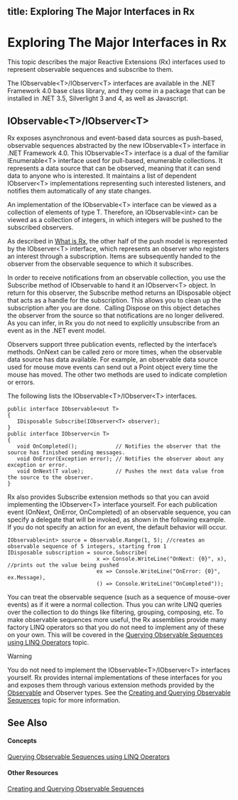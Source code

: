 title: Exploring The Major Interfaces in Rx
---
# Exploring The Major Interfaces in Rx

This topic describes the major Reactive Extensions (Rx) interfaces used to represent observable sequences and subscribe to them.

The IObservable\<T\>/IObserver\<T\> interfaces are available in the .NET Framework 4.0 base class library, and they come in a package that can be installed in .NET 3.5, Silverlight 3 and 4, as well as Javascript.

## IObservable\<T\>/IObserver\<T\>

Rx exposes asynchronous and event-based data sources as push-based, observable sequences abstracted by the new IObservable\<T\> interface in .NET Framework 4.0. This IObservable\<T\> interface is a dual of the familiar IEnumerable\<T\> interface used for pull-based, enumerable collections. It represents a data source that can be observed, meaning that it can send data to anyone who is interested. It maintains a list of dependent IObserver\<T\> implementations representing such interested listeners, and notifies them automatically of any state changes.

An implementation of the IObservable\<T\> interface can be viewed as a collection of elements of type T. Therefore, an IObservable\<int\> can be viewed as a collection of integers, in which integers will be pushed to the subscribed observers.

As described in [What is Rx](https://msdn.microsoft.com/en-us/library/Hh242962), the other half of the push model is represented by the IObserver\<T\> interface, which represents an observer who registers an interest through a subscription. Items are subsequently handed to the observer from the observable sequence to which it subscribes.

In order to receive notifications from an observable collection, you use the Subscribe method of IObservable to hand it an IObserver\<T\> object. In return for this observer, the Subscribe method returns an IDisposable object that acts as a handle for the subscription. This allows you to clean up the subscription after you are done.  Calling Dispose on this object detaches the observer from the source so that notifications are no longer delivered. As you can infer, in Rx you do not need to explicitly unsubscribe from an event as in the .NET event model.

Observers support three publication events, reflected by the interface’s methods. OnNext can be called zero or more times, when the observable data source has data available. For example, an observable data source used for mouse move events can send out a Point object every time the mouse has moved. The other two methods are used to indicate completion or errors.

The following lists the IObservable\<T\>/IObserver\<T\> interfaces.

    public interface IObservable<out T> 
    { 
       IDisposable Subscribe(IObserver<T> observer); 
    } 
    public interface IObserver<in T> 
    { 
       void OnCompleted();            // Notifies the observer that the source has finished sending messages.
       void OnError(Exception error); // Notifies the observer about any exception or error.
       void OnNext(T value);          // Pushes the next data value from the source to the observer.
    } 

Rx also provides Subscribe extension methods so that you can avoid implementing the IObserver\<T\> interface yourself. For each publication event (OnNext, OnError, OnCompleted) of an observable sequence, you can specify a delegate that will be invoked, as shown in the following example. If you do not specify an action for an event, the default behavior will occur.

    IObservable<int> source = Observable.Range(1, 5); //creates an observable sequence of 5 integers, starting from 1
    IDisposable subscription = source.Subscribe(
                                x => Console.WriteLine("OnNext: {0}", x), //prints out the value being pushed
                                ex => Console.WriteLine("OnError: {0}", ex.Message),
                                () => Console.WriteLine("OnCompleted"));

You can treat the observable sequence (such as a sequence of mouse-over events) as if it were a normal collection. Thus you can write LINQ queries over the collection to do things like filtering, grouping, composing, etc. To make observable sequences more useful, the Rx assemblies provide many factory LINQ operators so that you do not need to implement any of these on your own. This will be covered in the [Querying Observable Sequences using LINQ Operators](Querying\Querying.md) topic.

> [!WARNING]
> You do not need to implement the IObservable&lt;T&gt;/IObserver&lt;T&gt; interfaces yourself.  Rx provides internal implementations of these interfaces for you and exposes them through various extension methods provided by the <A href="hh244252(v=vs.103).md">Observable</A> and Observer types.  See the <A href="hh242972(v=vs.103).md">Creating and Querying Observable Sequences</A> topic for more information.

## See Also

#### Concepts

[Querying Observable Sequences using LINQ Operators](Querying\Querying.md)

#### Other Resources

[Creating and Querying Observable Sequences](Creating\Creating.md)





